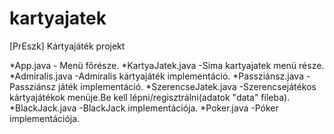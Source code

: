 # kartyajatek
[PrEszk] Kártyajáték projekt

*App.java - Menü főrésze.
  *KartyaJatek.java -Sima kartyajatek menü része.
    *Admiralis.java -Admiralis kártyajáték implementáció.
    *Passziánsz.java -Passziánsz játék implementáció.
  *SzerencseJatek.java -Szerencsejátékos kártyajátékok menüje.Be kell lépni/regisztrálni(adatok "data" fileba).
    *BlackJack.java -BlackJack implementációja.
    *Poker.java -Póker implementációja.